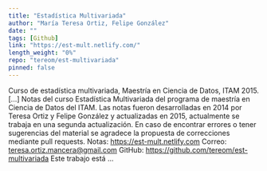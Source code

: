 ```yaml
---
title: "Estadística Multivariada"
author: "María Teresa Ortiz, Felipe González"
date: ""
tags: [Github]
link: "https://est-mult.netlify.com/"
length_weight: "0%"
repo: "tereom/est-multivariada"
pinned: false
---
```


Curso de estadística multivariada, Maestría en Ciencia de Datos, ITAM 2015. [...] Notas del curso Estadística Multivariada del programa de maestría en
Ciencia de Datos del ITAM. Las notas fueron desarrolladas en
2014 por Teresa Ortiz y Felipe González y actualizadas en 2015, actualmente
se trabaja en una segunda actualización. En caso de encontrar
errores o tener sugerencias del material se agradece la propuesta de
correcciones mediante pull requests. Notas: https://est-mult.netlify.com
Correo: teresa.ortiz.mancera@gmail.com
GitHub: https://github.com/tereom/est-multivariada Este trabajo está  ...

